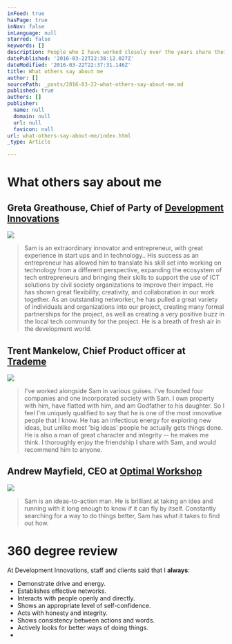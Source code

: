 ```yaml
---
inFeed: true
hasPage: true
inNav: false
inLanguage: null
starred: false
keywords: []
description: People who I have worked closely over the years share their thoughts.
datePublished: '2016-03-22T22:38:12.027Z'
dateModified: '2016-03-22T22:37:31.146Z'
title: What others say about me
author: []
sourcePath: _posts/2016-03-22-what-others-say-about-me.md
published: true
authors: []
publisher:
  name: null
  domain: null
  url: null
  favicon: null
url: what-others-say-about-me/index.html
_type: Article

---
```

# What others say about me

## Greta Greathouse, Chief of Party of [Development Innovations][0]
![](https://the-grid-user-content.s3-us-west-2.amazonaws.com/190cef47-9ecd-4472-9c67-1e98cc385f33.jpg)

> Sam is an extraordinary innovator and entrepreneur, with great experience in start ups and in technology.. His success as an entrepreneur has allowed him to translate his skill set into working on technology from a different perspective, expanding the ecosystem of tech entrepreneurs and bringing their skills to support the use of ICT solutions by civil society organizations to improve their impact. He has shown great flexibility, creativity, and collaboration in our work together. As an outstanding networker, he has pulled a great variety of individuals and organizations into our project, creating many formal partnerships for the project, as well as creating a very positive buzz in the local tech community for the project. He is a breath of fresh air in the development world.

## Trent Mankelow, Chief Product officer at [Trademe][1]
![](https://the-grid-user-content.s3-us-west-2.amazonaws.com/0b0b7b6f-c4d8-42ee-8b62-951b599514dd.jpg)

> I've worked alongside Sam in various guises. I've founded four companies and one incorporated society with Sam. I own property with him, have flatted with him, and am Godfather to his daughter. So I feel I'm uniquely qualified to say that he is one of the most innovative people that I know. He has an infectious energy for exploring new ideas, but unlike most 'big ideas' people he actually gets things done. He is also a man of great character and integrity -- he makes me think. I thoroughly enjoy the friendship I share with Sam, and would recommend him to anyone.

## Andrew Mayfield, CEO at [Optimal Workshop][2]
![](https://the-grid-user-content.s3-us-west-2.amazonaws.com/1c59a62b-7d34-4f16-a082-b585068cfbad.jpg)

> Sam is an ideas-to-action man. He is brilliant at taking an idea and running with it long enough to know if it can fly by itself. Constantly searching for a way to do things better, Sam has what it takes to find out how.

# 360 degree review 

At Development Innovations, staff and clients said that I **always**: 

* Demonstrate drive and energy.
* Establishes effective networks.
* Interacts with people openly and directly.
* Shows an appropriate level of self-confidence.
* Acts with honesty and integrity.
* Shows consistency between actions and words.
* Actively looks for better ways of doing things.
* 

[0]: www.development-innovations.org
[1]: www.trademe.co.nz
[2]: www.optimalworkshop.com